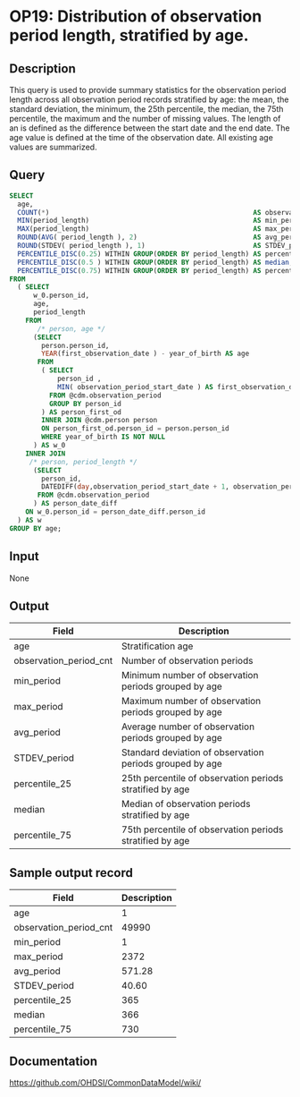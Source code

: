 <!---
Group:observation period
Name:OP19 Distribution of observation period length, stratified by age.
Author:Patrick Ryan
CDM Version: 5.0
-->

# OP19: Distribution of observation period length, stratified by age.

## Description
This query is used to provide summary statistics for the observation period length across all observation period records stratified by age: the mean, the standard deviation, the minimum, the 25th percentile, the median, the 75th percentile, the maximum and the number of missing values. 
The length of an is defined as the difference between the start date and the end date. 
The age value is defined at the time of the observation date. All existing age values are summarized.

## Query
```sql
SELECT
  age,
  COUNT(*)                                                   AS observation_periods_cnt,
  MIN(period_length)                                         AS min_period, 
  MAX(period_length)                                         AS max_period,
  ROUND(AVG( period_length ), 2)                             AS avg_period,
  ROUND(STDEV( period_length ), 1)                           AS STDEV_period,
  PERCENTILE_DISC(0.25) WITHIN GROUP(ORDER BY period_length) AS percentile_25,
  PERCENTILE_DISC(0.5 ) WITHIN GROUP(ORDER BY period_length) AS median,
  PERCENTILE_DISC(0.75) WITHIN GROUP(ORDER BY period_length) AS percentile_75
FROM 
  ( SELECT
      w_0.person_id,
      age,
      period_length
    FROM 
       /* person, age */
      (SELECT
        person.person_id,
        YEAR(first_observation_date ) - year_of_birth AS age
       FROM 
        ( SELECT
            person_id ,
            MIN( observation_period_start_date ) AS first_observation_date
          FROM @cdm.observation_period
          GROUP BY person_id
        ) AS person_first_od
        INNER JOIN @cdm.person person
        ON person_first_od.person_id = person.person_id
        WHERE year_of_birth IS NOT NULL
      ) AS w_0
    INNER JOIN  
     /* person, period_length */
      (SELECT
        person_id,
        DATEDIFF(day,observation_period_start_date + 1, observation_period_end_date) AS period_length
       FROM @cdm.observation_period
      ) AS person_date_diff  
    ON w_0.person_id = person_date_diff.person_id  
  ) AS w
GROUP BY age;
```


## Input

None

## Output

| Field |  Description |
| --- | --- |
| age | Stratification age |
| observation_period_cnt | Number of observation periods |
| min_period | Minimum number of observation periods grouped by age |
| max_period | Maximum number of observation periods grouped by age |
| avg_period | Average number of observation periods grouped by age |
| STDEV_period | Standard deviation of observation periods grouped by age |
| percentile_25 | 25th percentile of observation periods stratified by age |
| median | Median of observation periods stratified by age |
| percentile_75   | 75th percentile of observation periods stratified by age |

## Sample output record

|  Field |  Description |
| --- | --- |
| age |  1 |
| observation_period_cnt |  49990 |
| min_period |  1 |
| max_period |  2372 |
| avg_period |  571.28 |
| STDEV_period |  40.60 |
| percentile_25 |  365 |
| median |  366 |
| percentile_75   |  730 |



## Documentation
https://github.com/OHDSI/CommonDataModel/wiki/
